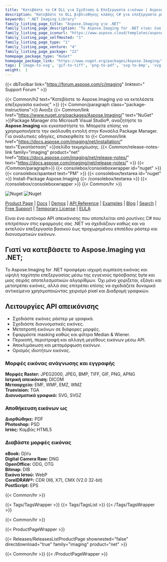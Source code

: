 ```yaml
---
title: "Κατεβάστε το C# DLL για Σχεδίαση & Επεξεργασία εικόνων | Aspose.Απεικόνιση"
description: "Κατεβάστε το DLL βιβλιοθήκης κλάσης C# για επεξεργασία ράστερ και διανυσματικών εικόνων. Εργαστείτε με CorelDRAW®, Photoshop®, Truevision, eBook, Medical, μορφή εικόνας Raw μέσω .NET API."
keywords: ".NET Imaging Library"
family_listing_page_title: "Aspose.Imaging για .NET"
family_listing_page_description: "Το Aspose.Imaging for .NET είναι ένα προηγμένο API επεξεργασίας εικόνας που επιτρέπει στους προγραμματιστές να δημιουργούν, να επεξεργάζονται, να σχεδιάζουν ή να μετατρέπουν εικόνες στις εφαρμογές τους .NET. Λειτουργεί ανεξάρτητα από άλλες εφαρμογές και επιτρέπει την αποθήκευση σε εγγενή μορφή Adobe PhotoShop® χωρίς να έχει εγκατασταθεί η εφαρμογή PhotoShop ή οποιοδήποτε άλλο πρόγραμμα επεξεργασίας εικόνας στο μηχάνημα."
family_listing_page_iconurl: "https://www.aspose.cloud/templates/aspose/App_Themes/V3/images/imaging/272x272/aspose_imaging-for-net-min.png"
family_listing_page_selfHosted: "1"
family_listing_page_type: "1"
family_listing_page_venture: "4"
family_listing_page_package: "22"
homepage_package_type: "NuGet"
homepage_package_link: "https://www.nuget.org/packages/Aspose.Imaging/"
tags: ['image-to-svg', 'gif-to-tiff', 'png-to-pdf', 'svg-to-bmp', 'svg-to-png', 'cdr-to-jpg', 'cdr-to-pdf', 'cdr-to-png', 'cdr-to-psd', 'cmx-to-jpg', 'cmx-to-pdf', 'cmx-to-tiff', 'dicom-to-png', 'bmp-to-pdf']
weight:  1
---
```


{{< dbToolbar link="https://forum.aspose.com/c/imaging" linktext=" Support Forum " >}}

{{< Common/h2 text="Κατεβάστε το Aspose.Imaging για να εκτελέσετε επεξεργασία εικόνας"  >}}
{{< Common/paragraph class="package-instructions">}}
Ανοιξε
{{< Common/link href="https://www.nuget.org/packages/Aspose.Imaging/" text="NuGet"  >}}Package Manager στο Microsoft Visual Studio®, αναζητήστε το <b>Aspose.Imaging</b> και εγκαταστήστε το. Μπορείτε επίσης να χρησιμοποιήσετε την ακόλουθη εντολή στην Κονσόλα Package Manager. Για αναλυτικές οδηγίες, επισκεφθείτε το
{{< Common/link href="https://docs.aspose.com/imaging/net/installation/" text="Εγκατάσταση"  >}}σελίδα τεκμηρίωσης.
{{< Common/release-notes-link family="imaging" product="net" href="https://docs.aspose.com/imaging/net/release-notes/" text="https://docs.aspose.com/imaging/net/release-notes/"  >}}
{{< /Common/paragraph>}}
{{< consolebox/consoleboxwrapper id="nuget" >}}
       {{< consolebox/spantext text="PM" >}}
       {{< consolebox/textarea id="nuget" >}} Install-Package Aspose.Imaging {{< /consolebox/textarea >}}
{{< /consolebox/consoleboxwrapper >}}
{{< Common/hr >}}

![Nuget](https://img.shields.io/nuget/v/Aspose.Imaging) ![Nuget](https://img.shields.io/nuget/dt/Aspose.Imaging?label=nuget%20downloads)

[Product Page](https://products.aspose.com/imaging/net/) | [Docs](https://docs.aspose.com/imaging/net/) | [Demos](https://products.aspose.app/imaging/family) | [API Reference](https://reference.aspose.com/imaging/net/) | [Examples](https://github.com/aspose-imaging/Aspose.Imaging-for-.NET/tree/master/Examples) | [Blog](https://blog.aspose.com/category/imaging/) | [Search](https://search.aspose.com/) | [Free Support](https://forum.aspose.com/c/imaging) | [Temporary License](https://purchase.aspose.com/temporary-license) | [EULA](https://about.aspose.com/legal/eula/)

Είναι ένα αυτόνομο API απεικόνισης που αποτελείται από ρουτίνες C# που επιτρέπουν στις εφαρμογές σας .NET να σχεδιάζουν καθώς και να εκτελούν επεξεργασία βασικού έως προχωρημένου επιπέδου ράστερ και διανυσματικών εικόνων.

## Γιατί να κατεβάσετε το Aspose.Imaging για .NET;

Το Aspose.Imaging for .NET προσφέρει ισχυρή συμπίεση εικόνας και υψηλή ταχύτητα επεξεργασίας μέσω της εγγενούς πρόσβασης byte και μιας σειράς αποτελεσματικών αλγορίθμων. Όχι μόνο χειρίζεται, εξάγει και μετατρέπει εικόνες, αλλά σας επιτρέπει επίσης να σχεδιάζετε δυναμικά αντικείμενα χρησιμοποιώντας χειρισμό pixel και Διαδρομή γραφικών.

## Λειτουργίες API απεικόνισης

- Σχεδιάστε εικόνες ράστερ με γραφικά.
- Σχεδιάστε διανυσματικές εικόνες.
- Μετατροπή εικόνων σε διάφορες μορφές.
- Εφαρμόστε masking καθώς και φίλτρα Median & Wiener.
- Περικοπή, περιστροφή και αλλαγή μεγέθους εικόνων μέσω API.
- Αποκλιμάκωση και μεταμόρφωση εικόνων.
- Ορισμός ιδιοτήτων εικόνας.

### Μορφές εικόνας ανάγνωσης και εγγραφής

**Μορφές Raster:** JPEG2000, JPEG, BMP, TIFF, GIF, PNG, APNG\
**Ιατρική απεικόνιση:** DICOM\
**Μετααρχεία:** EMF, WMF, EMZ, WMZ\
**Truevision:** TGA\
**Διανυσματικά γραφικά:** SVG, SVGZ

### Αποθήκευση εικόνων ως

**Διορθώθηκε:** PDF\
**Photoshop:** PSD\
**Ιστός:** Καμβάς HTML5

### Διαβάστε μορφές εικόνας

**eBook:** DjVu\
**Digital Camera Raw:** DNG\
**OpenOffice:** ODG, OTG\
**Bitmap:** DIB\
**Εικόνα Ιστού:** WebP\
**CorelDRAW®:** CDR (X6, X7), CMX (V2.0 32-bit)\
**PostScript:** EPS

{{< Common/hr >}}

{{< Tags/TagsWrapper >}}
 {{< Tags/TagsList >}}
{{< /Tags/TagsWrapper >}}

{{< Common/hr >}}

{{< ProductPageWrapper >}}
<!-- ReleasesListProductPage-->
   {{< Releases/ReleasesListProductPage shownested="false"  directdownload="true" family="imaging" product="net" >}}
<!-- /ReleasesListProductPage-->
{{< Common/hr >}}
{{< /ProductPageWrapper >}}

